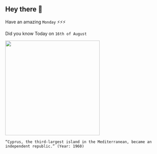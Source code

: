 ## Hey there 👋
Have an amazing `Monday` ⚡⚡⚡

Did you know Today on `16th of August`
 
 [<img src="https://dom.com.cy/upload/live/1587999858_965.jpeg" width="300" />](https://simple.wikipedia.org/wiki/Republic_of_Cyprus) 
 ```
“Cyprus, the third-largest island in the Mediterranean, became an independent republic.” (Year: 1960)
```
